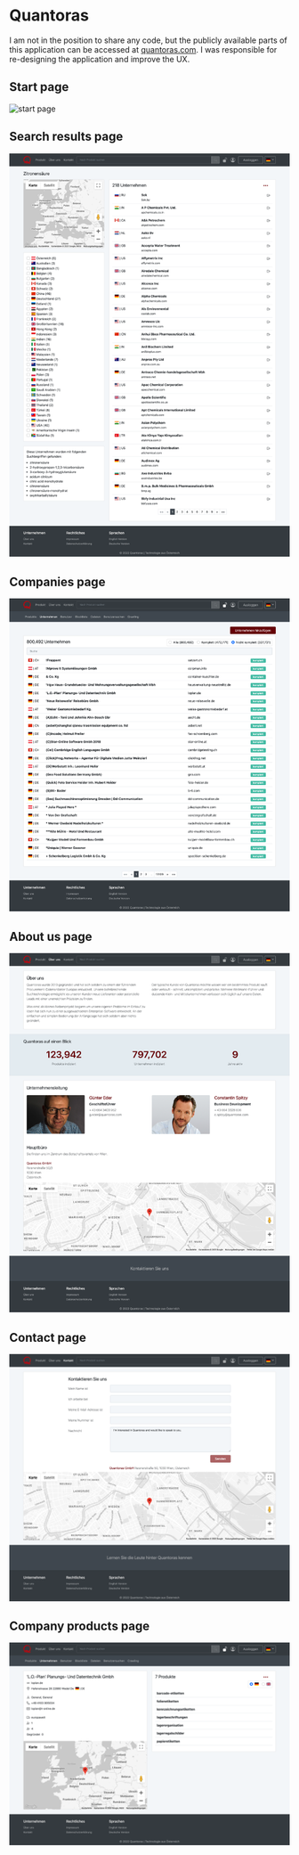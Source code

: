 # Quantoras
I am not in the position to share any code, but the publicly available parts of this application can be accessed at [quantoras.com](https://quantoras.com).
I was responsible for re-designing the application and improve the UX.

## Start page

![start page](https://raw.githubusercontent.com/jecajo95/quantoras/main/start.png)

## Search results page

![search result](https://raw.githubusercontent.com/jecajo95/quantoras/main/search_result.png)

## Companies page

![companies](https://raw.githubusercontent.com/jecajo95/quantoras/main/companies.png)

## About us page

![about us](https://raw.githubusercontent.com/jecajo95/quantoras/main/about_us.png)

## Contact page

![contact](https://raw.githubusercontent.com/jecajo95/quantoras/main/contact.png)

## Company products page

![company products](https://raw.githubusercontent.com/jecajo95/quantoras/main/company_products.png)
